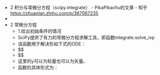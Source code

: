 - 2 积分与常微分方程（scipy.integrate） - PikaPikachu的文章 - 知乎
  https://zhuanlan.zhihu.com/p/367067235
-
- 2 常微分方程
	- 1.给出初始条件的情况
	- SciPy提供了有力的常微分方程求解工具，即函数integrate.solve_ivp
	- 该函数用于解决形如下式的ODE：
	- $$
	- $$
	- 这里的y可以为标量也可以为矢量。
	- 函数的具体形式为：